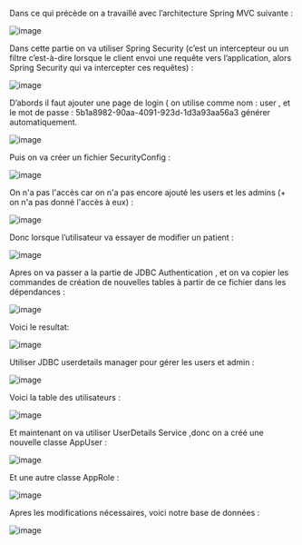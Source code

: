 Dans ce qui précède on a travaillé avec l’architecture Spring MVC suivante :

![image](https://github.com/loubnabaroudi/BAROUDI_LOUBNA_JEE/assets/154988277/359bea19-f300-46ac-a897-32e4b0a2dd83)


Dans cette partie on va utiliser Spring Security (c’est un intercepteur ou un filtre c’est-à-dire lorsque le client envoi une requête vers l’application, alors Spring Security qui va intercepter ces requêtes) :


![image](https://github.com/loubnabaroudi/BAROUDI_LOUBNA_JEE/assets/154988277/0dd49906-c0c1-463f-9de0-a10eca639cfd)



D’abords il faut ajouter une page de login ( on utilise comme nom : user , et le mot de passe : 5b1a8982-90aa-4091-923d-1d3a93aa56a3 générer automatiquement.


![image](https://github.com/loubnabaroudi/BAROUDI_LOUBNA_JEE/assets/154988277/8456ae94-4c55-4f9b-88d6-72506af57f46)


Puis on va créer un fichier SecurityConfig :

![image](https://github.com/loubnabaroudi/BAROUDI_LOUBNA_JEE/assets/154988277/537425f6-6581-41a7-bd3e-1f05b83a5888)


On n'a pas l'accès car on n'a pas encore ajouté les users et les admins (+ on n'a pas donné l'accès à eux) :

![image](https://github.com/loubnabaroudi/BAROUDI_LOUBNA_JEE/assets/154988277/0f4f87a7-6a71-4aea-a825-4d94225aafc6)


Donc lorsque l’utilisateur va essayer de modifier un patient :

![image](https://github.com/loubnabaroudi/BAROUDI_LOUBNA_JEE/assets/154988277/a1b05059-6799-4b3c-989b-8f2df6ef995a)


Apres on va passer a la partie de JDBC Authentication , et on va copier les commandes de création de nouvelles tables à partir de ce fichier dans les dépendances :

![image](https://github.com/loubnabaroudi/BAROUDI_LOUBNA_JEE/assets/154988277/337f5a05-3381-4bb4-a094-106739fccbe7)


Voici le resultat:

![image](https://github.com/loubnabaroudi/BAROUDI_LOUBNA_JEE/assets/154988277/256d119f-262a-406f-8a47-208670e8561a)


Utiliser JDBC userdetails manager pour gérer les users et admin :

![image](https://github.com/loubnabaroudi/BAROUDI_LOUBNA_JEE/assets/154988277/6e228769-152b-4dbd-9dad-564ffd653b0c)


Voici la table des utilisateurs :

![image](https://github.com/loubnabaroudi/BAROUDI_LOUBNA_JEE/assets/154988277/9b2d5f14-cd87-4e66-ad7f-6062fdf026b4)

Et maintenant on va utiliser UserDetails Service ,donc on a créé une nouvelle classe AppUser :

![image](https://github.com/loubnabaroudi/BAROUDI_LOUBNA_JEE/assets/154988277/6d4c8882-ded9-4a3b-93d3-2b792596e0a6)


Et une autre classe AppRole :

![image](https://github.com/loubnabaroudi/BAROUDI_LOUBNA_JEE/assets/154988277/a8ea4d47-6e1a-4497-92b3-a2a8d9e47028)


Apres les modifications nécessaires, voici notre base de données :


![image](https://github.com/loubnabaroudi/BAROUDI_LOUBNA_JEE/assets/154988277/4b4ff4de-ce30-404a-82d9-addacc8fdef5)
